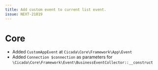 ```yaml
---
title: Add custom event to current list event.
issue: NEXT-21819
---
```

# Core
* Added `CustomAppEvent` at `Cicada\Core\Framework\App\Event`
* Added `Connection $connection` as parameters for `\Cicada\Core\Framework\Event\BusinessEventCollector::__construct`
